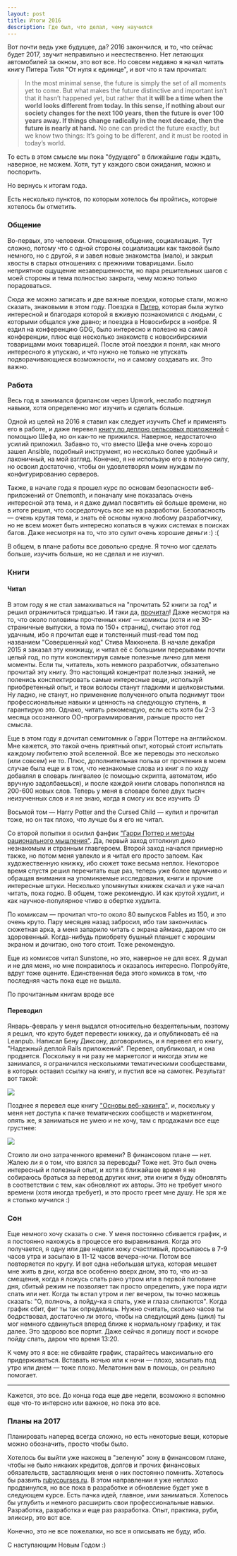 ```yaml
---
layout: post
title: Итоги 2016
description: Где был, что делал, чему научился
---
```


Вот почти ведь уже будущее, да? 2016 закончился, и то, что сейчас будет 2017, звучит неправильно и неестественно. Нет летающих автомобилей за окном, это вот все. Но совсем недавно я начал читать книгу Питера Тиля "От нуля к единице", и вот что я там прочитал:

> In the most minimal sense, the future is simply the set of all moments yet to come. But what makes the future distinctive and important isn’t that it hasn’t happened yet, but rather that **it will be a time when the world looks different from today. In this sense, if nothing about our society changes for the next 100 years, then the future is over 100 years away. If things change radically in the next decade, then the future is nearly at hand.** No one can predict the future exactly, but we know two things: It’s going to be different, and it must be rooted in today’s world.

То есть в этом смысле мы пока "будущего" в ближайшие годы ждать, наверное, не можем. Хотя, тут у каждого свои ожидания, можно и поспорить.

Но вернусь к итогам года.

Есть несколько пунктов, по которым хотелось бы пройтись, которые хотелось бы отметить.

### Общение

Во-первых, это человеки. Отношения, общение, социализация. Тут сложно, потому что с одной стороны социализации как таковой было немного, но с другой, я и завел новые знакомства (мало), и закрыл хвосты в старых отношениях с прежними товарищами. Было неприятное ощущение незавершенности, но пара решительных шагов с моей стороны и тема полностью закрыта, чему можно только порадоваться.

Сюда же можно записать и две важные поездки, которые стали, можно сказать, знаковыми в этом году. Поездка в [Питер](http://frey.su/st-petersburg/), которая была жутко интересной и благодаря которой я вживую познакомился с людьми, с которыми общался уже давно; и поездка в Новосибирск в ноябре. Я ездил на конференцию GDG, было интересно и полезно на самой конференции, плюс еще несколько знакомств с новосибирскими товарищами моих товарищей. После этой поездки я понял, как много интересного я упускаю, и что нужно не только не упускать подворачивающиеся возможности, но и самому создавать их. Это важно.

### Работа

Весь год я занимался фрилансом через Upwork, неслабо подтянул навыки, хотя определенно мог изучить и сделать больше.

Одной из целей на 2016 я ставил как следует изучить Chef и применять его в работе, и даже перевел [книгу по деплою рельсовых приложений](http://frey.su/reliably-deploying-rails-applications-in-russian/) с помощью Шефа, но он как-то не прижился. Наверное, недостаточно усилий приложил. Забавно то, что вместо Шефа мне очень хорошо зашел Ansible, подобный инструмент, но несколько более удобный и лаконичный, на мой взгляд. Конечно, я не использую его в полную силу, но освоил достаточно, чтобы он удовлетворял моим нуждам по конфигурированию серверов.

Также, в начале года я прошел курс по основам безопасности веб-приложений от Onemonth, и поначалу мне показалась очень интересной эта тема, и я даже думал посвятить ей больше времени, но в итоге решил, что сосредоточусь все же на разработки. Безопасность — очень крутая тема, и знать её основы нужно любому разработчику, но не всем может быть интересно копаться в чужих системах в поисках багов. Даже несмотря на то, что это сулит очень хорошие деньги :) :(

В общем, в плане работы все довольно средне. Я точно мог сделать больше, изучить больше, но не сделал и не изучил.

### Книги

#### Читал

В этом году я не стал замахиваться на "прочитать 52 книги за год" и решил ограничиться тридцатью. И таки да, [прочитал](http://www.goodreads.com/user/year_in_books/2016/29508806)! Даже несмотря на то, что около половины прочтенных книг — комиксы (хотя и не 30-страничные выпуски, а тома по 150+ страниц), считаю этот год удачным, ибо я прочитал еще и толстенный must-read том под названием "Совершенный код" Стива Макконела. В начале декабря 2015 я заказал эту книжищу, и читал её с большими перерывами почти целый год, по пути конспектируя самые полезные лично для меня моменты. Если ты, читатель, хоть немного разработчик, обязательно прочитай эту книгу. Это настоящий концентрат полезных знаний, не поленись конспектировать самые интересные вещи, используй приобретенный опыт, и твои волосы станут гладкими и шелковистыми. Ну ладно, не станут, но применение полученного опыта поднимут твои профессиональные навыки и ценность на следующую ступень, я гарантирую это. Однако, читать рекомендую, если есть хотя бы 2-3 месяца осознанного ОО-программирования, раньше просто нет смысла.

Еще в этом году я дочитал семитомник о Гарри Поттере на английском. Мне кажется, это такой очень приятный опыт, который стоит испытать каждому любителю этой вселенной. Все же переводы это несколько (или совсем) не то. Плюс, дополнительная польза от прочтения в моем случае была еще и в том, что незнакомые слова из книг я по ходу добавлял в словарь лингвалео (с помощью скрипта, автоматом, ибо вручную задолбаешься), и после каждой книги словарь пополнялся на 200-600 новых слов. Теперь у меня в словаре более двух тысяч неизученных слов и я не знаю, когда я смогу их все изучить :D

Восьмой том — Harry Potter and the Cursed Child — купил и прочитал тоже, но он так плохо, что лучше бы я его не читал.

Со второй попытки я осилил фанфик ["Гарри Поттер и методы рационального мышления"](http://hpmor.ru/). Да, первый заход оттолкнул дико незнакомым и странным главгероем. Второй заход начался примерно также, но потом меня увлекло и я читал его просто запоем. Как художественную книжку, ибо сюжет тоже весьма неплох. Некоторое время спустя решил перечитать еще раз, теперь уже более вдумчиво и обращая внимания на упоминаемые исследования, книги и прочие интересные штуки. Несколько упомянутых книжек скачал и уже начал читать, пока годно. В общем, тоже рекомендую. И как крутой худлит, и как научное-популярное чтиво в обертке худлита.

По комиксам — прочитал что-то около 80 выпусков Fables из 150, и это очень круто. Пару месяцев назад забросил, ибо там закончилась сюжетная арка, а меня запарило читать с экрана аймака, даром что он здоровенный. Когда-нибудь приобрету бушный планшет с хорошим экраном и дочитаю, оно того стоит. Тоже рекомендую.

Еще из комиксов читал Sunstone, но это, наверное не для всех. Я думал и не для меня, но мне понравилось и оказалось интересно. Попробуйте, вдруг тоже оцените. Единственная беда этого комикса в том, что последняя часть пока еще не вышла.

По прочитанным книгам вроде все

#### Переводил

Январь-февраль у меня выдался относительно бездеятельным, поэтому я решил, что круто будет перевести книжку, да и опубликовать её на Leanpub. Написал Бену Диксону, договорились, и я перевел его книгу, "Надежный деплой Rails приложений". Перевел, опубликовал, и она продается. Поскольку я ни разу не маркетолог и никогда этим не занимался, я ограничился несколькими тематическими сообществами, в которых оставил ссылку на книгу, и пустил все на самотек. Результат вот такой:

![](http://take.ms/f4R1o)

Позднее я перевел еще книгу ["Основы веб-хакинга"](https://leanpub.com/white-hat-hacking-ru), и, поскольку у меня нет доступа к пачке тематических сообществ и маркетингом, опять же, я заниматься не умею и не хочу, там с продажами все еще грустнее:

![](http://take.ms/6tgbU)

Стоило ли оно затраченного времени? В финансовом плане — нет. Жалею ли я о том, что взялся за переводы? Тоже нет. Это был очень интересный и полезный опыт, и хотя в ближайшее время я не собираюсь браться за перевод других книг, эти книги я буду обновлять в соответствии с тем, как обновляют их авторы. Это не требует много времени (хотя иногда требует), и это просто греет мне душу. Не зря же я столько мучился :)

### Сон

Еще немного хочу сказать о сне. У меня постоянно сбивается график, и я постоянно нахожусь в процессе его выравнивания. Когда это получается, я одну или две недели хожу счастливый, просыпаюсь в 7-9 часов утра и засыпаю в 11-12 часов вечера-ночи. Потом все повторяется по кругу. И вот одна небольшая штука, которая мешает мне жить в дни, когда все особенно вверх дном, это то, что из-за смещения, когда я ложусь спать рано утром или в первой половине дня, сбитый режим не позволяет так просто определить, уже пора идти спать или нет. Когда ты встал утром и лег вечером, ты точно можешь сказать: "О, полночь, а пойду-ка я спать, уже и глаза слипаются". Когда график сбит, фиг ты так определишь. Нужно считать, сколько часов ты бодрствовал, достаточно ли этого, чтобы на следующий день (цикл) ты мог немного сдвинуться вперед ближе к нормальному графику, и так далее. Это здорово все портит. Даже сейчас я допишу пост и вскоре пойду спать, даром что время 13:20.

К чему это я все: не сбивайте график, старайтесь максимально его придерживаться. Вставать ночью или к ночи — плохо, засыпать под утро или днем — тоже плохо. Мелатонин вам в помощь, он реально помогает.


<hr>

Кажется, это все. До конца года еще две недели, возможно я вспомню еще что-то интерсно или важное, но пока это все.

### Планы на 2017

Планировать наперед всегда сложно, но есть некоторые вещи, которые можно обозначить, просто чтобы было.

Хотелось бы выйти уже наконец в "зеленую" зону в финансовом плане, чтобы не было никаких кредитов, долгов и прочих финансовых обязательств, заставляющих меня о них постоянно помнить.
Хотелось бы развить [rubycourses.ru](http://rubycourses.ru). В этом направлении я уже неплохо продвинулся, но все пока в разработке и обновление будет уже в следующем курсе. Есть пачка идей, главное, ими заниматься.
Хотелось бы углубить и немного расширить свои профессиональные навыки. Разработка, разработка и еще раз разработка. Опыт, практика, руби, эликсир, это вот все.

Конечно, это не все пожелалки, но все я описывать не буду, ибо.

С наступающим Новым Годом :)
